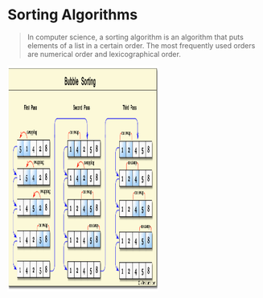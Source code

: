 
# Sorting Algorithms

> In computer science, a sorting algorithm is an algorithm that puts elements of a list in a certain order. The most frequently used orders are numerical order and lexicographical order.

<img src="../images/bubble.png" width="300" height="450">
